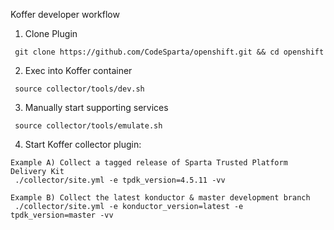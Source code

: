 Koffer developer workflow

  1. Clone Plugin
```
 git clone https://github.com/CodeSparta/openshift.git && cd openshift
```
  2. Exec into Koffer container
```
 source collector/tools/dev.sh
```
  3. Manually start supporting services
```
 source collector/tools/emulate.sh
```
  4. Start Koffer collector plugin:
```
Example A) Collect a tagged release of Sparta Trusted Platform Delivery Kit
 ./collector/site.yml -e tpdk_version=4.5.11 -vv

Example B) Collect the latest konductor & master development branch
 ./collector/site.yml -e konductor_version=latest -e tpdk_version=master -vv
```
